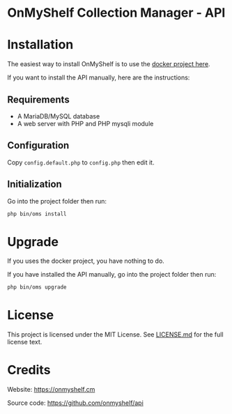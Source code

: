# OnMyShelf Collection Manager - API

# Installation
The easiest way to install OnMyShelf is to use the [docker project here](https://github.com/onmyshelf/docker).

If you want to install the API manually, here are the instructions:

## Requirements
- A MariaDB/MySQL database
- A web server with PHP and PHP mysqli module

## Configuration
Copy `config.default.php` to `config.php` then edit it.

## Initialization
Go into the project folder then run:
```bash
php bin/oms install
```

# Upgrade
If you uses the docker project, you have nothing to do.

If you have installed the API manually, go into the project folder then run:
```bash
php bin/oms upgrade
```

# License
This project is licensed under the MIT License. See [LICENSE.md](LICENSE.md) for the full license text.

# Credits
Website: https://onmyshelf.cm

Source code: https://github.com/onmyshelf/api